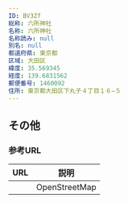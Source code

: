 ```yaml
---
ID: BV3Zf
総称: 六所神社
名称: 六所神社
名称読み: null
別名: null
都道府県: 東京都
区域: 大田区
緯度: 35.569345
経度: 139.6831562
郵便番号: 1460092
住所: 東京都大田区下丸子４丁目１６−５
---
```


## その他

### 参考URL

| URL | 説明          |
| --- | ------------- |
|     | OpenStreetMap |
